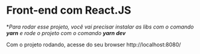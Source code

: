 # Front-end com React.JS

**Para rodar esse projeto, você vai precisar instalar as libs com o comando **yarn** e rode o projeto com o comando **yarn dev***

Com o projeto rodando, acesse do seu browser http://localhost:8080/


